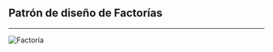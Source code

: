 ## Patrón de diseño de Factorías
------------------------------

![Factoría](/educaedu-slides/images/factory.png)
